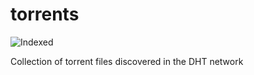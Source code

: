 torrents 
========
![Indexed](https://img.shields.io/badge/indexed-66523-blue)

Collection of torrent files discovered in the DHT network
